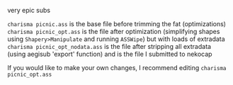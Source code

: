 very epic subs

`charisma picnic.ass` is the base file before trimming the fat (optimizations)  
`charisma picnic_opt.ass` is the file after optimization (simplifying shapes using `Shapery>Manipulate` and running `ASSWipe`) but with loads of extradata  
`charisma picnic_opt_nodata.ass` is the file after stripping all extradata (using aegisub 'export' function) and is the file I submitted to nekocap

If you would like to make your own changes, I recommend editing `charisma picnic_opt.ass`